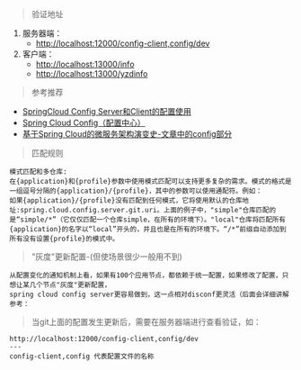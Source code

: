 > 验证地址
1. 服务器端：
    - [http://localhost:12000/config-client,config/dev](http://localhost:12000/config-client,config/dev)
2. 客户端：
    - [http://localhost:13000/info](http://localhost:13000/info)
    - [http://localhost:13000/yzdinfo](http://localhost:13000/yzdinfo)


> 参考推荐
- [SpringCloud Config Server和Client的配置使用](https://blog.csdn.net/liqi_q/article/details/81158002)
- [Spring Cloud Config（配置中心）](https://www.cnblogs.com/boboooo/p/8796636.html)
- [基于Spring Cloud的微服务架构演变史-文章中的config部分](https://mp.weixin.qq.com/s/4roticzIrT68Fv-yoEeICg)

> 匹配规则
```
模式匹配和多仓库:
在{application}和{profile}参数中使用模式匹配可以支持更多复杂的需求。模式的格式是一组逗号分隔的{application}/{profile}，其中的参数可以使用通配符。例如：
如果{application}/{profile}没有匹配到任何模式，它将使用默认的仓库地址:spring.cloud.config.server.git.uri。上面的例子中，"simple"仓库匹配的是“simple/*”（它仅仅匹配一个仓库simple，在所有的环境下）。"local"仓库将匹配所有{application}的名字以“local”开头的，并且也是在所有的环境下。“/*”前缀自动添加到所有没有设置{profile}的模式中。
```

> "灰度"更新配置-(但使场景很少一般用不到)
```
从配置变化的通知机制上看，如果有100个应用节点，都依赖于统一配置，如果修改了配置，只想让某几个节点"灰度"更新配置，
spring cloud config server更容易做到，这一点相对disconf更灵活（后面会详细讲解
参考：

```

> 当git上面的配置发生更新后，需要在服务器端进行查看验证，如：
```
http://localhost:12000/config-client,config/dev
---
config-client,config 代表配置文件的名称
```
